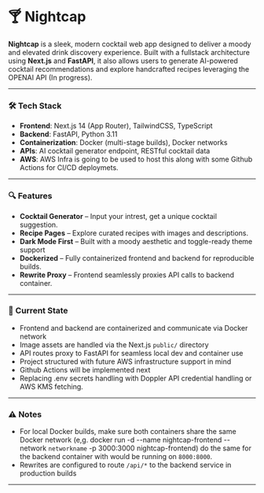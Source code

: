 # 🍸 Nightcap

**Nightcap** is a sleek, modern cocktail web app designed to deliver a moody and elevated drink discovery experience. Built with a fullstack architecture using **Next.js** and **FastAPI**, it also allows users to generate AI-powered cocktail recommendations and explore handcrafted recipes leveraging the OPENAI API (In progress).

---

### 🛠 Tech Stack

- **Frontend**: Next.js 14 (App Router), TailwindCSS, TypeScript
- **Backend**: FastAPI, Python 3.11
- **Containerization**: Docker (multi-stage builds), Docker networks
- **APIs**: AI cocktail generator endpoint, RESTful cocktail data
- **AWS**: AWS Infra is going to be used to host this along with some Github Actions for CI/CD deploymets.

---

### 🔍 Features

- **Cocktail Generator** – Input your intrest, get a unique cocktail suggestion.
- **Recipe Pages** – Explore curated recipes with images and descriptions.
- **Dark Mode First** – Built with a moody aesthetic and toggle-ready theme support
- **Dockerized** – Fully containerized frontend and backend for reproducible builds.
- **Rewrite Proxy** – Frontend seamlessly proxies API calls to backend container.

---

### 🧪 Current State

- Frontend and backend are containerized and communicate via Docker network
- Image assets are handled via the Next.js `public/` directory
- API routes proxy to FastAPI for seamless local dev and container use
- Project structured with future AWS infrastructure support in mind
- Github Actions will be implemented next
- Replacing .env secrets handling with Doppler API credential handling or AWS KMS fetching.

---

### ⚠️ Notes

- For local Docker builds, make sure both containers share the same Docker network (e,g. docker run -d --name nightcap-frontend --network `networkname` -p 3000:3000 nightcap-frontend) do the same for the backend container with would be running on `8000:8000`.
- Rewrites are configured to route `/api/*` to the backend service in production builds

---


